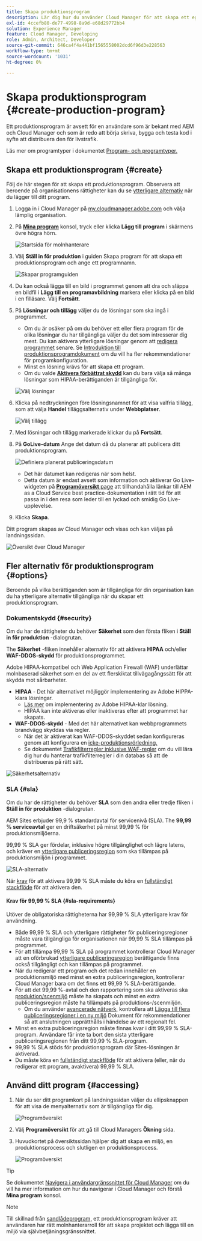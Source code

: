 ```yaml
---
title: Skapa produktionsprogram
description: Lär dig hur du använder Cloud Manager för att skapa ett eget produktionsprogram för livstrafik.
exl-id: 4ccefb80-de77-4998-8a9d-e68d29772bb4
solution: Experience Manager
feature: Cloud Manager, Developing
role: Admin, Architect, Developer
source-git-commit: 646ca4f4a441bf1565558002dcd6f96d3e228563
workflow-type: tm+mt
source-wordcount: '1031'
ht-degree: 0%

---
```



# Skapa produktionsprogram {#create-production-program}

Ett produktionsprogram är avsett för en användare som är bekant med AEM och Cloud Manager och som är redo att börja skriva, bygga och testa kod i syfte att distribuera den för livstrafik.

Läs mer om programtyper i dokumentet [Program- och programtyper.](program-types.md)

## Skapa ett produktionsprogram {#create}

Följ de här stegen för att skapa ett produktionsprogram. Observera att beroende på organisationens rättigheter kan du se [ytterligare alternativ](#options) när du lägger till ditt program.

1. Logga in i Cloud Manager på [my.cloudmanager.adobe.com](https://my.cloudmanager.adobe.com/) och välja lämplig organisation.

1. På **[Mina program](/help/implementing/cloud-manager/navigation.md#my-programs)** konsol, tryck eller klicka **Lägg till program** i skärmens övre högra hörn.

   ![Startsida för molnhanterare](assets/log-in.png)

1. Välj **Ställ in för produktion** i guiden Skapa program för att skapa ett produktionsprogram och ange ett programnamn.

   ![Skapar programguiden](assets/create-production-program.png)

1. Du kan också lägga till en bild i programmet genom att dra och släppa en bildfil i **Lägg till en programavbildning** markera eller klicka på en bild i en filläsare. Välj **Fortsätt**.

1. På **Lösningar och tillägg** väljer du de lösningar som ska ingå i programmet.

   * Om du är osäker på om du behöver ett eller flera program för de olika lösningar du har tillgängliga väljer du det som intresserar dig mest. Du kan aktivera ytterligare lösningar genom att [redigera programmet](/help/implementing/cloud-manager/getting-access-to-aem-in-cloud/editing-programs.md) senare. Se [Introduktion till produktionsprogramdokument](/help/implementing/cloud-manager/getting-access-to-aem-in-cloud/introduction-production-programs.md) om du vill ha fler rekommendationer för programkonfiguration.
   * Minst en lösning krävs för att skapa ett program.
   * Om du valde **[Aktivera förbättrat skydd](#security)** kan du bara välja så många lösningar som HIPAA-berättiganden är tillgängliga för.

   ![Välj lösningar](assets/setup-prod-select.png)

1. Klicka på nedtryckningen före lösningsnamnet för att visa valfria tillägg, som att välja **Handel** tilläggsalternativ under **Webbplatser**.

   ![Välj tillägg](assets/setup-prod-commerce.png)

1. Med lösningar och tillägg markerade klickar du på **Fortsätt**.

1. På **GoLive-datum** Ange det datum då du planerar att publicera ditt produktionsprogram.

   ![Definiera planerat publiceringsdatum](assets/set-up-go-live.png)

   * Det här datumet kan redigeras när som helst.
   * Detta datum är endast avsett som information och aktiverar Go Live-widgeten på [**Programöversikt** page](/help/implementing/cloud-manager/getting-access-to-aem-in-cloud/editing-programs.md#program-overview) att tillhandahålla länkar till AEM as a Cloud Service best practice-dokumentation i rätt tid för att passa in i den resa som leder till en lyckad och smidig Go Live-upplevelse.

1. Klicka **Skapa**.

Ditt program skapas av Cloud Manager och visas och kan väljas på landningssidan.

![Översikt över Cloud Manager](assets/navigate-cm.png)

## Fler alternativ för produktionsprogram {#options}

Beroende på vilka berättiganden som är tillgängliga för din organisation kan du ha ytterligare alternativ tillgängliga när du skapar ett produktionsprogram.

### Dokumentskydd {#security}

Om du har de rättigheter du behöver **Säkerhet** som den första fliken i **Ställ in för produktion** -dialogrutan.

The **Säkerhet** -fliken innehåller alternativ för att aktivera **HIPAA** och/eller **WAF-DDOS-skydd** för produktionsprogrammet.

Adobe HIPAA-kompatibel och Web Application Firewall (WAF) underlättar molnbaserad säkerhet som en del av ett flerskiktat tillvägagångssätt för att skydda mot sårbarheter.

* **HIPAA** - Det här alternativet möjliggör implementering av Adobe HIPPA-klara lösningar.
   * [Läs mer](https://www.adobe.com/go/hipaa-ready) om implementering av Adobe HIPAA-klar lösning.
   * HIPAA kan inte aktiveras eller inaktiveras efter att programmet har skapats.
* **WAF-DDOS-skydd** - Med det här alternativet kan webbprogrammets brandvägg skyddas via regler.
   * När det är aktiverat kan WAF-DDOS-skyddet sedan konfigureras genom att konfigurera en [icke-produktionsrörledning.](/help/implementing/cloud-manager/configuring-pipelines/configuring-non-production-pipelines.md)
   * Se dokumentet [Trafikfilterregler inklusive WAF-regler](/help/security/traffic-filter-rules-including-waf.md) om du vill lära dig hur du hanterar trafikfilterregler i din databas så att de distribueras på rätt sätt.

![Säkerhetsalternativ](assets/create-production-program-security.png)

### SLA {#sla}

Om du har de rättigheter du behöver **SLA** som den andra eller tredje fliken i **Ställ in för produktion** -dialogrutan.

AEM Sites erbjuder 99,9 % standardavtal för servicenivå (SLA). The **99,99 % serviceavtal** ger en driftsäkerhet på minst 99,99 % för produktionsmiljöerna.

99,99 % SLA ger fördelar, inklusive högre tillgänglighet och lägre latens, och kräver en [ytterligare publiceringsregion](/help/implementing/cloud-manager/manage-environments.md#multiple-regions) som ska tillämpas på produktionsmiljön i programmet.

![SLA-alternativ](assets/create-production-program-sla.png)

När [krav](#sla-requirements) för att aktivera 99,99 % SLA måste du köra en [fullständigt stackflöde](/help/implementing/cloud-manager/configuring-pipelines/configuring-production-pipelines.md) för att aktivera den.

#### Krav för 99,99 % SLA {#sla-requirements}

Utöver de obligatoriska rättigheterna har 99,99 % SLA ytterligare krav för användning.

* Både 99,99 % SLA och ytterligare rättigheter för publiceringsregioner måste vara tillgängliga för organisationen när 99,99 % SLA tillämpas på programmet.
* För att tillämpa 99,99 % SLA på programmet kontrollerar Cloud Manager att en oförbrukad [ytterligare publiceringsregion](/help/implementing/cloud-manager/manage-environments.md#multiple-regions) berättigande finns också tillgängligt och kan tillämpas på programmet.
* När du redigerar ett program och det redan innehåller en produktionsmiljö med minst en extra publiceringsregion, kontrollerar Cloud Manager bara om det finns ett 99,99 % SLA-berättigande.
* För att det 99,99 %-avtal och den rapportering som ska aktiveras ska [produktion/scenmiljö](/help/implementing/cloud-manager/manage-environments.md#adding-environments) måste ha skapats och minst en extra publiceringsregion måste ha tillämpats på produktions-/scenmiljön.
   * Om du använder [avancerade nätverk,](/help/security/configuring-advanced-networking.md) kontrollera att [Lägga till flera publiceringsregioner i en ny miljö](/help/implementing/cloud-manager/manage-environments.md#adding-regions) Dokument för rekommendationer så att anslutningen upprätthålls i händelse av ett regionalt fel.
* Minst en extra publiceringsregion måste finnas kvar i ditt 99,99 % SLA-program. Användare får inte ta bort den sista ytterligare publiceringsregionen från ditt 99,99 % SLA-program.
* 99,99 % SLA stöds för produktionsprogram där Sites-lösningen är aktiverad.
* Du måste köra en [fullständigt stackflöde](/help/implementing/cloud-manager/configuring-pipelines/configuring-production-pipelines.md) för att aktivera (eller, när du redigerar ett program, avaktivera) 99,99 % SLA.

## Använd ditt program {#accessing}

1. När du ser ditt programkort på landningssidan väljer du ellipsknappen för att visa de menyalternativ som är tillgängliga för dig.

   ![Programöversikt](assets/program-overview.png)

1. Välj **Programöversikt** för att gå till Cloud Managers **Ökning** sida.

1. Huvudkortet på översiktssidan hjälper dig att skapa en miljö, en produktionsprocess och slutligen en produktionsprocess.

   ![Programöversikt](assets/set-up-prod5.png)

>[!TIP]
>
>Se dokumentet [Navigera i användargränssnittet för Cloud Manager](/help/implementing/cloud-manager/navigation.md) om du vill ha mer information om hur du navigerar i Cloud Manager och förstå **Mina program** konsol.

>[!NOTE]
>
>Till skillnad från [sandlådeprogram,](introduction-sandbox-programs.md#auto-creation) ett produktionsprogram kräver att användaren har rätt molnhanterarroll för att skapa projektet och lägga till en miljö via självbetjäningsgränssnittet.
